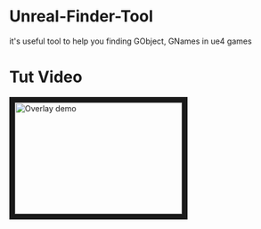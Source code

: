 # Unreal-Finder-Tool
it's useful tool to help you finding GObject, GNames in ue4 games

# Tut Video
<a href="https://www.youtube.com/watch?v=mc9plMorAlQ" target="_blank"><img src="https://img.youtube.com/vi/mc9plMorAlQ/0.jpg" alt="Overlay demo" width="300" height="200" border="10" /></a>
